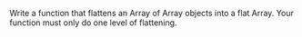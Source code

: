 Write a function that flattens an Array of Array objects into a flat Array.
Your function must only do one level of flattening.
